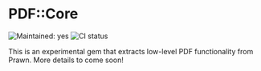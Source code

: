 # PDF::Core

![Maintained: yes](https://img.shields.io/badge/maintained-yes-brightgreen.svg)
![CI status](https://github.com/prawnpdf/pdf-core/workflows/CI/badge.svg)

This is an experimental gem that extracts low-level PDF functionality from
Prawn. More details to come soon!
